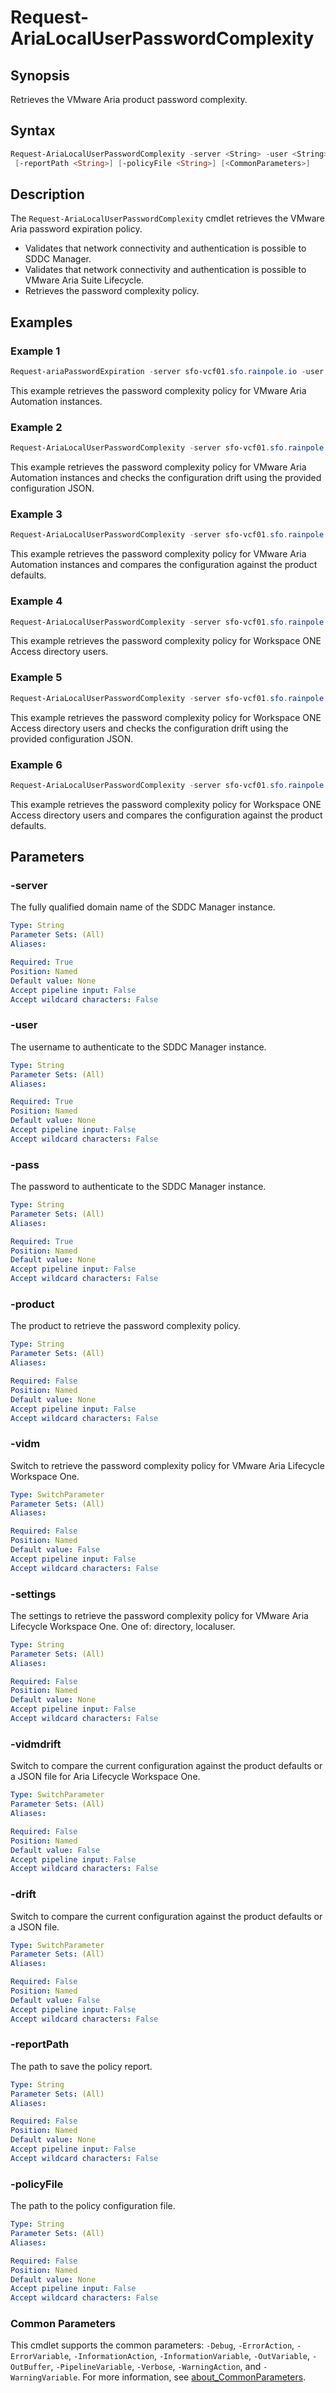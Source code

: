 # Request-AriaLocalUserPasswordComplexity

## Synopsis

Retrieves the VMware Aria product password complexity.

## Syntax

```powershell
Request-AriaLocalUserPasswordComplexity -server <String> -user <String> -pass <String> [-product <String>] [-drift]
 [-reportPath <String>] [-policyFile <String>] [<CommonParameters>]
```

## Description

The `Request-AriaLocalUserPasswordComplexity` cmdlet retrieves the VMware Aria password expiration policy.

- Validates that network connectivity and authentication is possible to SDDC Manager.
- Validates that network connectivity and authentication is possible to VMware Aria Suite Lifecycle.
- Retrieves the password complexity policy.

## Examples

### Example 1

```powershell
Request-ariaPasswordExpiration -server sfo-vcf01.sfo.rainpole.io -user administrator@vsphere.com -pass VMw@re1! -product vra
```

This example retrieves the password complexity policy for VMware Aria Automation instances.

### Example 2

```powershell
Request-AriaLocalUserPasswordComplexity -server sfo-vcf01.sfo.rainpole.io -user administrator@vsphere.com -pass VMw@re1! -product vra -drift -reportPath "F:\Reporting" -policyFile "passwordPolicyConfig.json"
```

This example retrieves the password complexity policy for VMware Aria Automation instances and checks the configuration drift using the provided configuration JSON.

### Example 3

```powershell
Request-AriaLocalUserPasswordComplexity -server sfo-vcf01.sfo.rainpole.io -user administrator@vsphere.com -pass VMw@re1! -product vra -drift
```

This example retrieves the password complexity policy for VMware Aria Automation instances and compares the configuration against the product defaults.

### Example 4

```powershell
Request-AriaLocalUserPasswordComplexity -server sfo-vcf01.sfo.rainpole.io -user admin@local -pass VM@re1!VMware1! -vidm -settings directory.
```

This example retrieves the password complexity policy for Workspace ONE Access directory users.

### Example 5

```powershell
Request-AriaLocalUserPasswordComplexity -server sfo-vcf01.sfo.rainpole.io -user admin@local -pass VM@re1!VMware1! -vidm -settings directory -vidmdrift -reportPath "F:\Reporting" -policyFile "passwordPolicyConfig.json"
```

This example retrieves the password complexity policy for Workspace ONE Access directory users and checks the configuration drift using the provided configuration JSON.

### Example 6

```powershell
Request-AriaLocalUserPasswordComplexity -server sfo-vcf01.sfo.rainpole.io -user admin@local -pass VM@re1!VMware1! -vidm -settings directory -vidmdrift
```

This example retrieves the password complexity policy for Workspace ONE Access directory users and compares the configuration against the product defaults.

## Parameters

### -server

The fully qualified domain name of the SDDC Manager instance.

```yaml
Type: String
Parameter Sets: (All)
Aliases:

Required: True
Position: Named
Default value: None
Accept pipeline input: False
Accept wildcard characters: False
```

### -user

The username to authenticate to the SDDC Manager instance.

```yaml
Type: String
Parameter Sets: (All)
Aliases:

Required: True
Position: Named
Default value: None
Accept pipeline input: False
Accept wildcard characters: False
```

### -pass

The password to authenticate to the SDDC Manager instance.

```yaml
Type: String
Parameter Sets: (All)
Aliases:

Required: True
Position: Named
Default value: None
Accept pipeline input: False
Accept wildcard characters: False
```

### -product

The product to retrieve the password complexity policy.

```yaml
Type: String
Parameter Sets: (All)
Aliases:

Required: False
Position: Named
Default value: None
Accept pipeline input: False
Accept wildcard characters: False
```

### -vidm

Switch to retrieve the password complexity policy for VMware Aria Lifecycle Workspace One.

```yaml
Type: SwitchParameter
Parameter Sets: (All)
Aliases:

Required: False
Position: Named
Default value: False
Accept pipeline input: False
Accept wildcard characters: False
```

### -settings

The settings to retrieve the password complexity policy for VMware Aria Lifecycle Workspace One. One of: directory, localuser.

```yaml
Type: String
Parameter Sets: (All)
Aliases:

Required: False
Position: Named
Default value: None
Accept pipeline input: False
Accept wildcard characters: False
```

### -vidmdrift

Switch to compare the current configuration against the product defaults or a JSON file for Aria Lifecycle Workspace One.

```yaml
Type: SwitchParameter
Parameter Sets: (All)
Aliases:

Required: False
Position: Named
Default value: False
Accept pipeline input: False
Accept wildcard characters: False
```

### -drift

Switch to compare the current configuration against the product defaults or a JSON file.

```yaml
Type: SwitchParameter
Parameter Sets: (All)
Aliases:

Required: False
Position: Named
Default value: False
Accept pipeline input: False
Accept wildcard characters: False
```

### -reportPath

The path to save the policy report.

```yaml
Type: String
Parameter Sets: (All)
Aliases:

Required: False
Position: Named
Default value: None
Accept pipeline input: False
Accept wildcard characters: False
```

### -policyFile

The path to the policy configuration file.

```yaml
Type: String
Parameter Sets: (All)
Aliases:

Required: False
Position: Named
Default value: None
Accept pipeline input: False
Accept wildcard characters: False
```

### Common Parameters

This cmdlet supports the common parameters: `-Debug`, `-ErrorAction`, `-ErrorVariable`, `-InformationAction`, `-InformationVariable`, `-OutVariable`, `-OutBuffer`, `-PipelineVariable`, `-Verbose`, `-WarningAction`, and `-WarningVariable`. For more information, see [about_CommonParameters](http://go.microsoft.com/fwlink/?LinkID=113216).
